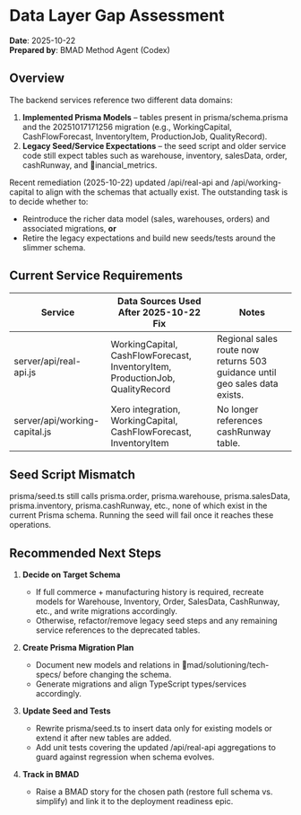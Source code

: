 # Data Layer Gap Assessment

**Date**: 2025-10-22  
**Prepared by**: BMAD Method Agent (Codex)

## Overview
The backend services reference two different data domains:

1. **Implemented Prisma Models** – tables present in prisma/schema.prisma and the 20251017171256 migration (e.g., WorkingCapital, CashFlowForecast, InventoryItem, ProductionJob, QualityRecord).
2. **Legacy Seed/Service Expectations** – the seed script and older service code still expect tables such as warehouse, inventory, salesData, order, cashRunway, and inancial_metrics.

Recent remediation (2025-10-22) updated /api/real-api and /api/working-capital to align with the schemas that actually exist. The outstanding task is to decide whether to:

- Reintroduce the richer data model (sales, warehouses, orders) and associated migrations, **or**
- Retire the legacy expectations and build new seeds/tests around the slimmer schema.

## Current Service Requirements
| Service | Data Sources Used After 2025-10-22 Fix | Notes |
| --- | --- | --- |
| server/api/real-api.js | WorkingCapital, CashFlowForecast, InventoryItem, ProductionJob, QualityRecord | Regional sales route now returns 503 guidance until geo sales data exists. |
| server/api/working-capital.js | Xero integration, WorkingCapital, CashFlowForecast, InventoryItem | No longer references cashRunway table. |

## Seed Script Mismatch
prisma/seed.ts still calls prisma.order, prisma.warehouse, prisma.salesData, prisma.inventory, prisma.cashRunway, etc., none of which exist in the current Prisma schema. Running the seed will fail once it reaches these operations.

## Recommended Next Steps
1. **Decide on Target Schema**
   - If full commerce + manufacturing history is required, recreate models for Warehouse, Inventory, Order, SalesData, CashRunway, etc., and write migrations accordingly.
   - Otherwise, refactor/remove legacy seed steps and any remaining service references to the deprecated tables.

2. **Create Prisma Migration Plan**
   - Document new models and relations in mad/solutioning/tech-specs/ before changing the schema.
   - Generate migrations and align TypeScript types/services accordingly.

3. **Update Seed and Tests**
   - Rewrite prisma/seed.ts to insert data only for existing models or extend it after new tables are added.
   - Add unit tests covering the updated /api/real-api aggregations to guard against regression when schema evolves.

4. **Track in BMAD**
   - Raise a BMAD story for the chosen path (restore full schema vs. simplify) and link it to the deployment readiness epic.

